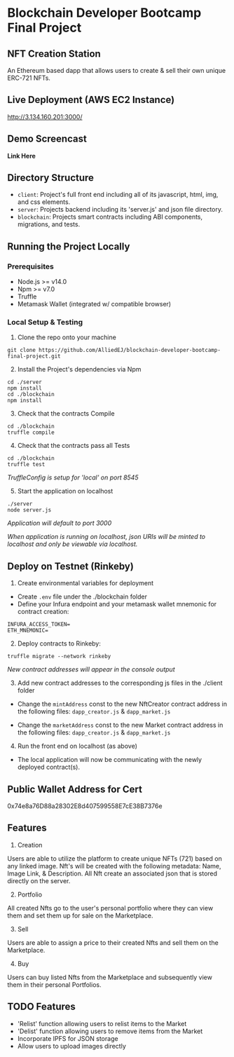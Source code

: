 # Blockchain Developer Bootcamp Final Project
## NFT Creation Station
An Ethereum based dapp that allows users to create & sell their own unique ERC-721 NFTs.

## Live Deployment (AWS EC2 Instance)
http://3.134.160.201:3000/

## Demo Screencast
**Link Here**

## Directory Structure
- ```client```: Project's full front end including all of its javascript, html, img, and css elements.
- ```server```: Projects backend including its 'server.js' and json file directory.
- ```blockchain```: Projects smart contracts including ABI components, migrations, and tests.

## Running the Project Locally
### Prerequisites
- Node.js >= v14.0
- Npm >= v7.0
- Truffle
- Metamask Wallet (integrated w/ compatible browser)

### Local Setup & Testing
1. Clone the repo onto your machine
```
git clone https://github.com/AlliedEJ/blockchain-developer-bootcamp-final-project.git
```
2. Install the Project's dependencies via Npm
```
cd ./server
npm install
cd ./blockchain
npm install
```

3. Check that the contracts Compile
```
cd ./blockchain
truffle compile
```

4. Check that the contracts pass all Tests
```
cd ./blockchain
truffle test
```
  *TruffleConfig is setup for 'local' on port 8545*


5. Start the application on localhost
```
./server
node server.js
```
  *Application will default to port 3000*

  *When application is running on localhost, json URIs will be minted to localhost and only be viewable via localhost.*

## Deploy on Testnet (Rinkeby)
1. Create environmental variables for deployment
 - Create ```.env``` file under the ./blockchain folder
 - Define your Infura endpoint and your metamask wallet mnemonic for contract creation:
```
INFURA_ACCESS_TOKEN=
ETH_MNEMONIC=
```

2. Deploy contracts to Rinkeby:
```
truffle migrate --network rinkeby
```
*New contract addresses will appear in the console output*

3. Add new contract addresses to the corresponding js files in the ./client folder
 - Change the ```mintAddress``` const to the new NftCreator contract address in the following files: ```dapp_creator.js``` & ```dapp_market.js```

 - Change the ```marketAddress``` const to the new Market contract address in the following files: ```dapp_creator.js``` & ```dapp_market.js```

4. Run the front end on localhost (as above)
 - The local application will now be communicating with the newly deployed contract(s).

## Public Wallet Address for Cert
0x74e8a76D88a28302E8d407599558E7cE38B7376e

## Features
1. Creation

Users are able to utilize the platform to create unique NFTs (721) based on any linked image. Nft's will be created with the following metadata: Name, Image Link, & Description. All Nft create an associated json that is stored directly on the server.

2. Portfolio

All created Nfts go to the user's personal portfolio where they can view them and set them up for sale on the Marketplace.

3. Sell

Users are able to assign a price to their created Nfts and sell them on the Marketplace. 

4. Buy

Users can buy listed Nfts from the Marketplace and subsequently view them in their personal Portfolios.

## TODO Features
- 'Relist' function allowing users to relist items to the Market
- 'Delist' function allowing users to remove items from the Market
- Incorporate IPFS for JSON storage
- Allow users to upload images directly
